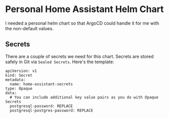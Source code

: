 # Personal Home Assistant Helm Chart

I needed a personal helm chart so that ArgoCD could handle it for me with the non-default values.


## Secrets

There are a couple of secrets we need for this chart. Secrets are stored safely in Git via `Sealed Secrets`. Here's the
template:

```
apiVersion: v1
kind: Secret
metadata:
  name: home-assistant-secrets
type: Opaque
data:
  # You can include additional key value pairs as you do with Opaque Secrets
  postgresql-password: REPLACE
  postgresql-postgres-password: REPLACE
```
